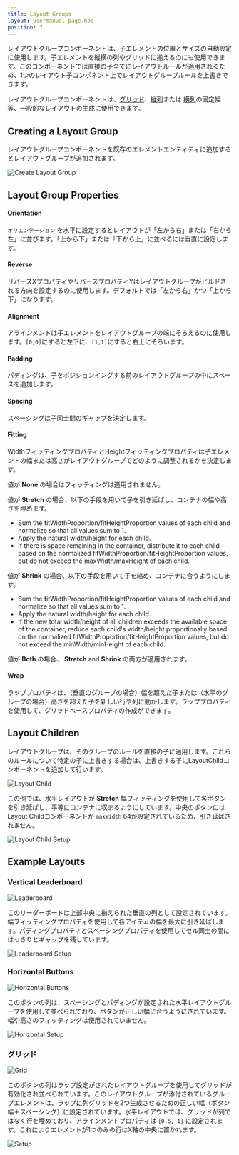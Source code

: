 ```yaml
---
title: Layout Groups
layout: usermanual-page.hbs
position: 7
---
```


レイアウトグループコンポーネントは、子エレメントの位置とサイズの自動設定に使用します。子エレメントを縦横の列やグリッドに揃えるのにも使用できます。このコンポーネントでは直接の子全てにレイアウトルールが適用されるため、1つのレイアウト子コンポネント上でレイアウトグループルールを上書きできます。

レイアウトグループコンポーネントは、[グリッド][10]、[縦列][11]または [横列][12]の固定幅等、一般的なレイアウトの生成に使用できます。

## Creating a Layout Group

レイアウトグループコンポーネントを既存のエレメントエンティティに追加するとレイアウトグループが追加されます。

![Create Layout Group][1]

## Layout Group Properties

#### Orientation

 `オリエンテーション` を水平に設定するとレイアウトが「左から右」または「右から左」に並びます。「上から下」または「下から上」に並べるには垂直に設定します。

#### Reverse

リバースXプロパティやリバースプロパティYはレイアウトグループがビルドされる方向を設定するのに使用します。デフォルトでは「左から右」かつ「上から下」になります。

#### Alignment

アラインメントは子エレメントをレイアウトグループの端にそろえるのに使用します。`[0,0]`にすると左下に、`[1,1]`にすると右上にそろいます。

#### Padding

パディングは、子をポジションイングする前のレイアウトグループの中にスペースを追加します。

#### Spacing

スペーシングは子同士間のギャップを決定します。

#### Fitting

WidthフィッティングプロパティとHeightフィッティングプロパティは子エレメントの幅または高さがレイアウトグループでどのように調整されるかを決定します。

値が **None** の場合はフィッティングは適用されません。

値が **Stretch** の場合、以下の手段を用いて子を引き延ばし、コンテナの幅や高さを埋めます。

* Sum the fitWidthProportion/fitHeightProportion values of each child and normalize so that all values sum to 1.
* Apply the natural width/height for each child.
* If there is space remaining in the container, distribute it to each child based on the normalized fitWidthProportion/fitHeightProportion values, but do not exceed the maxWidth/maxHeight of each child.

値が **Shrink** の場合、以下の手段を用いて子を縮め、コンテナに合うようにします。

* Sum the fitWidthProportion/fitHeightProportion values of each child and normalize so that all values sum to 1.
* Apply the natural width/height for each child.
* If the new total width/height of all children exceeds the available space of the container, reduce each child's width/height proportionally based on the normalized fitWidthProportion/fitHeightProportion values, but do not exceed the minWidth/minHeight of each child.

値が **Both** の場合、 **Stretch** and **Shrink** の両方が適用されます。

#### Wrap

ラッププロパティは、（垂直のグループの場合）幅を超えた子または（水平のグループの場合）高さを超えた子を新しい行や列に動かします。ラッププロパティを使用して、グリッドベースプロパティの作成ができます。

## Layout Children

レイアウトグループは、そのグループのルールを直接の子に適用します。これらのルールについて特定の子に上書きする場合は、上書きする子にLayoutChildコンポーネントを追加して行います。

![Layout Child][8]

この例では、水平レイアウトが **Stretch** 幅フィッティングを使用して各ボタンを引き延ばし、平等にコンテナに収まるようにしています。中央のボタンにはLayout Childコンポーネントが `maxWidth` 64が設定されているため、引き延ばされません。

![Layout Child Setup][9]


## Example Layouts

### Vertical Leaderboard

![Leaderboard][2]

このリーダーボードは上部中央に揃えられた垂直の列として設定されています。幅フィッティングプロパティを使用して各アイテムの幅を最大に引き延ばします。パディングプロパティとスペーシングプロパティを使用してセル同士の間にはっきりとギャップを残しています。

![Leaderboard Setup][3]

### Horizontal Buttons

![Horizontal Buttons][4]

このボタンの列は、スペーシングとパディングが設定された水平レイアウトグループを使用して並べられており、ボタンが正しい幅に合うようにされています。幅や高さのフィッティングは使用されていません。

![Horizontal Setup][5]

### グリッド

![Grid][6]

このボタンの列はラップ設定がされたレイアウトグループを使用してグリッドが有効化され並べられています。このレイアウトグループが添付されているグループエレメントは、ラップに列グリッドを2つ生成させるための正しい幅（ボタン幅＋スペーシング）に設定されています。水平レイアウトでは、グリッドが列ではなく行を埋めており、アラインメントプロパティは `[0.5, 1]` に設定されます。これによりエレメントが1つのみの行はX軸の中央に置かれます。

![Setup][7]

[1]: /images/user-manual/user-interface/layout-groups/create-layout-group.jpg
[2]: /images/user-manual/user-interface/layout-groups/leaderboard.jpg
[3]: /images/user-manual/user-interface/layout-groups/leaderboard-setup.jpg
[4]: /images/user-manual/user-interface/layout-groups/horizontal-layout.jpg
[5]: /images/user-manual/user-interface/layout-groups/horizontal-setup.jpg
[6]: /images/user-manual/user-interface/layout-groups/grid-layout.jpg
[7]: /images/user-manual/user-interface/layout-groups/grid-setup.jpg
[8]: /images/user-manual/user-interface/layout-groups/layout-child-max-width.jpg
[9]: /images/user-manual/user-interface/layout-groups/layout-child-setup.jpg

[10]: /user-manual/user-interface/layout-groups#grid
[11]: /user-manual/user-interface/layout-groups#vertical-leaderboard
[12]: /user-manual/user-interface/layout-groups#horizontal-buttons

